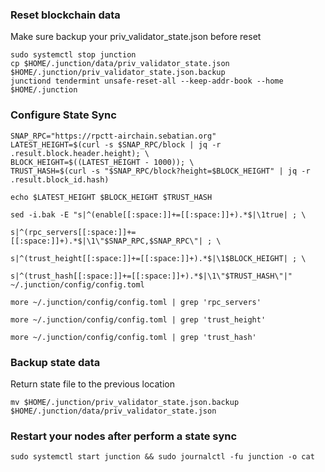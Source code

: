 ### Reset blockchain data
Make sure backup your priv_validator_state.json before reset
```
sudo systemctl stop junction
cp $HOME/.junction/data/priv_validator_state.json $HOME/.junction/priv_validator_state.json.backup
junctiond tendermint unsafe-reset-all --keep-addr-book --home $HOME/.junction
```
### Configure State Sync
```
SNAP_RPC="https://rpctt-airchain.sebatian.org"
LATEST_HEIGHT=$(curl -s $SNAP_RPC/block | jq -r .result.block.header.height); \
BLOCK_HEIGHT=$((LATEST_HEIGHT - 1000)); \
TRUST_HASH=$(curl -s "$SNAP_RPC/block?height=$BLOCK_HEIGHT" | jq -r .result.block_id.hash)
```
```
echo $LATEST_HEIGHT $BLOCK_HEIGHT $TRUST_HASH
```
```
sed -i.bak -E "s|^(enable[[:space:]]+=[[:space:]]+).*$|\1true| ; \

s|^(rpc_servers[[:space:]]+=[[:space:]]+).*$|\1\"$SNAP_RPC,$SNAP_RPC\"| ; \

s|^(trust_height[[:space:]]+=[[:space:]]+).*$|\1$BLOCK_HEIGHT| ; \

s|^(trust_hash[[:space:]]+=[[:space:]]+).*$|\1\"$TRUST_HASH\"|" ~/.junction/config/config.toml

more ~/.junction/config/config.toml | grep 'rpc_servers'

more ~/.junction/config/config.toml | grep 'trust_height'

more ~/.junction/config/config.toml | grep 'trust_hash'
```
### Backup state data
Return state file to the previous location
```
mv $HOME/.junction/priv_validator_state.json.backup $HOME/.junction/data/priv_validator_state.json
```
### Restart your nodes after perform a state sync
```
sudo systemctl start junction && sudo journalctl -fu junction -o cat
```
